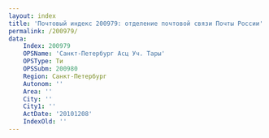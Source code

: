 ```yaml
---
layout: index
title: 'Почтовый индекс 200979: отделение почтовой связи Почты России'
permalink: /200979/
data:
    Index: 200979
    OPSName: 'Санкт-Петербург Асц Уч. Тары'
    OPSType: Ти
    OPSSubm: 200980
    Region: Санкт-Петербург
    Autonom: ''
    Area: ''
    City: ''
    City1: ''
    ActDate: '20101208'
    IndexOld: ''
---
```

